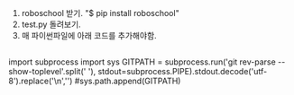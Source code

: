 1. roboschool 받기. "$ pip install roboschool"
2. test.py 돌려보기.
3. 매 파이썬파일에 아래 코드를 추가해야함.
##
import subprocess
import sys
GITPATH = subprocess.run('git rev-parse --show-toplevel'.split(' '), stdout=subprocess.PIPE).stdout.decode('utf-8').replace('\n','')
#sys.path.append(GITPATH)
